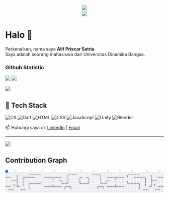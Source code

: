 <div align="center">
  <img height="150" src="https://media.giphy.com/media/M9gbBd9nbDrOTu1Mqx/giphy.gif"  />
</div>


<div align="center">
  <img src="https://visitor-badge.laobi.icu/badge?page_id=priscarrr&"  />
</div>



# Halo 👋
Perkenalkan, nama saya **Alif Priscar Satria**. <br>
Saya adalah seorang mahasiswa dari Universitas Dinamika Bangsa.<br>

### Github Statistic
<p align="left">
<a href="https://github.com/Priscarrr">
  <img height="180em" src="https://github-readme-stats-eight-theta.vercel.app/api?username=Priscarrr&show_icons=true&theme=algolia&include_all_commits=true&count_private=true"/>
  <img height="180em" src="https://github-readme-stats-eight-theta.vercel.app/api/top-langs/?username=Priscarrr&layout=compact&layout=compact&theme=algolia"/>
</a>
  
![](https://nirzak-streak-stats.vercel.app/?user=Priscarrr&theme=algolia&hide_border=false)<br/>

## 🚀 Tech Stack
![C#](https://img.shields.io/badge/C%23-239120?logo=c-sharp&logoColor=white&style=for-the-badge)
![Dart](https://img.shields.io/badge/Dart-0175C2?logo=dart&logoColor=white&style=for-the-badge)
![HTML](https://img.shields.io/badge/HTML5-E34F26?logo=html5&logoColor=white&style=for-the-badge)
![CSS](https://img.shields.io/badge/CSS3-1572B6?logo=css3&logoColor=white&style=for-the-badge)
![JavaScript](https://img.shields.io/badge/JavaScript-F7DF1E?logo=javascript&logoColor=black&style=for-the-badge)
![Unity](https://img.shields.io/badge/Unity-000000?logo=unity&logoColor=white&style=for-the-badge)
![Blender](https://img.shields.io/badge/Blender-F5792A?logo=blender&logoColor=white&style=for-the-badge)

📫 Hubungi saya di: [LinkedIn](https://linkedin.com/in/alif-priscar-satria-8b170137a) | [Email](priscarsatria@gmail.com)

---
[![](https://visitcount.itsvg.in/api?id=Priscarrr&icon=0&color=0)](https://visitcount.itsvg.in)
</p>



## Contribution Graph

  <picture>
    <source media="(prefers-color-scheme: dark)" srcset="https://raw.githubusercontent.com/priscarrr/priscarrr/output/pacman-contribution-graph-dark.svg">
    <source media="(prefers-color-scheme: light)" srcset="https://raw.githubusercontent.com/priscarrr/priscarrr/output/pacman-contribution-graph.svg">
    <img alt="pacman contribution graph" src="https://raw.githubusercontent.com/priscarrr/priscarrr/output/pacman-contribution-graph.svg">
  </picture>

